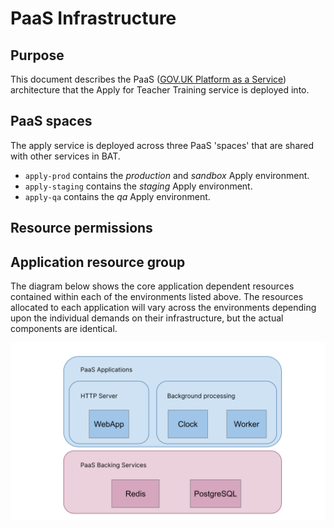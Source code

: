 # PaaS Infrastructure 

## Purpose

This document describes the PaaS ([GOV.UK Platform as a Service](https://www.cloud.service.gov.uk)) architecture that the Apply for Teacher Training service is deployed into.

## PaaS spaces

The apply service is deployed across three PaaS 'spaces' that are shared with other services in BAT.

- `apply-prod` contains the *production* and *sandbox* Apply environment.
- `apply-staging` contains the *staging* Apply environment.
- `apply-qa` contains the *qa* Apply environment.

## Resource permissions

## Application resource group

The diagram below shows the core application dependent resources contained within each of the environments listed above. The resources allocated to each application will vary across the environments depending upon the individual demands on their infrastructure, but the actual components are identical.

![PaaS Infrastructure](paas-infrastructure.svg)
